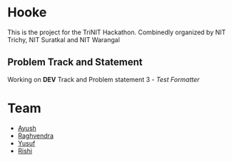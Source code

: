 # Hooke

This is the project for the TriNIT Hackathon. Combinedly organized by NIT Trichy, NIT Suratkal and NIT Warangal

## Problem Track and Statement
Working on **DEV** Track and Problem statement 3 - *Test Formatter*



# Team
* [Ayush](https://github.com/mr-ayush-agrawal)
* [Raghvendra](https://github.com/Sama-3l)
* [Yusuf](https://github.com/turbo7slug)
* [Rishi](https://github.com/rishi-0205)